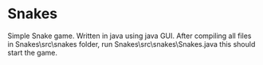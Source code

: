 # Snakes
Simple Snake game. Written in java using java GUI.
After compiling all files in Snakes\src\snakes folder, run Snakes\src\snakes\Snakes.java this should start the game.
